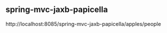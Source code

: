spring-mvc-jaxb-papicella
-------------------------
http://localhost:8085/spring-mvc-jaxb-papicella/apples/people